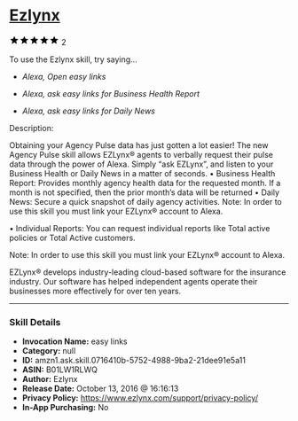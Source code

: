 # [Ezlynx](http://alexa.amazon.com/#skills/amzn1.ask.skill.0716410b-5752-4988-9ba2-21dee91e5a11)
![5 stars](../../images/ic_star_black_18dp_1x.png)![5 stars](../../images/ic_star_black_18dp_1x.png)![5 stars](../../images/ic_star_black_18dp_1x.png)![5 stars](../../images/ic_star_black_18dp_1x.png)![5 stars](../../images/ic_star_black_18dp_1x.png) 2

To use the Ezlynx skill, try saying...

* *Alexa, Open easy links*

* *Alexa, ask easy links for Business Health Report*

* *Alexa, ask easy links for Daily News*

Description:

Obtaining your Agency Pulse data has just gotten a lot easier! The new Agency Pulse skill allows EZLynx®  agents to verbally request their pulse data through the power of Alexa. Simply “ask EZLynx”, and listen to your Business Health or Daily News in a matter of seconds.
•	Business Health Report: Provides monthly agency health data for the requested month. If a month is not specified, then the prior month’s data will be returned
•	Daily News: Secure a quick snapshot of daily agency activities.
Note: In order to use this skill you must link your EZLynx®  account to Alexa.

•	Individual Reports: You can request individual reports like Total active policies or Total Active customers.

Note: In order to use this skill you must link your EZLynx®  account to Alexa.

EZLynx® develops industry-leading cloud-based software for the insurance industry. Our software has helped independent agents operate their businesses more effectively for over ten years.

***

### Skill Details

* **Invocation Name:** easy links
* **Category:** null
* **ID:** amzn1.ask.skill.0716410b-5752-4988-9ba2-21dee91e5a11
* **ASIN:** B01LW1RLWQ
* **Author:** Ezlynx
* **Release Date:** October 13, 2016 @ 16:16:13
* **Privacy Policy:** https://www.ezlynx.com/support/privacy-policy/
* **In-App Purchasing:** No
